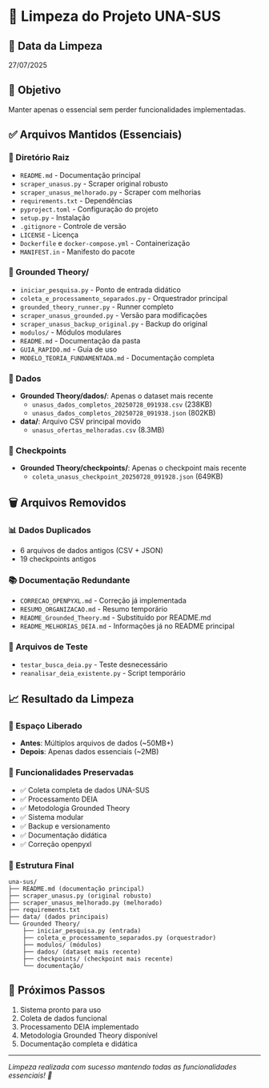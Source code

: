 # 🧹 Limpeza do Projeto UNA-SUS

## 📅 Data da Limpeza
27/07/2025

## 🎯 Objetivo
Manter apenas o essencial sem perder funcionalidades implementadas.

## ✅ Arquivos Mantidos (Essenciais)

### 📁 Diretório Raiz
- `README.md` - Documentação principal
- `scraper_unasus.py` - Scraper original robusto
- `scraper_unasus_melhorado.py` - Scraper com melhorias
- `requirements.txt` - Dependências
- `pyproject.toml` - Configuração do projeto
- `setup.py` - Instalação
- `.gitignore` - Controle de versão
- `LICENSE` - Licença
- `Dockerfile` e `docker-compose.yml` - Containerização
- `MANIFEST.in` - Manifesto do pacote

### 📁 Grounded Theory/
- `iniciar_pesquisa.py` - Ponto de entrada didático
- `coleta_e_processamento_separados.py` - Orquestrador principal
- `grounded_theory_runner.py` - Runner completo
- `scraper_unasus_grounded.py` - Versão para modificações
- `scraper_unasus_backup_original.py` - Backup do original
- `modulos/` - Módulos modulares
- `README.md` - Documentação da pasta
- `GUIA_RAPIDO.md` - Guia de uso
- `MODELO_TEORIA_FUNDAMENTADA.md` - Documentação completa

### 📁 Dados
- **Grounded Theory/dados/**: Apenas o dataset mais recente
  - `unasus_dados_completos_20250728_091938.csv` (238KB)
  - `unasus_dados_completos_20250728_091938.json` (802KB)
- **data/**: Arquivo CSV principal movido
  - `unasus_ofertas_melhoradas.csv` (8.3MB)

### 📁 Checkpoints
- **Grounded Theory/checkpoints/**: Apenas o checkpoint mais recente
  - `coleta_unasus_checkpoint_20250728_091928.json` (649KB)

## 🗑️ Arquivos Removidos

### 📊 Dados Duplicados
- 6 arquivos de dados antigos (CSV + JSON)
- 19 checkpoints antigos

### 📚 Documentação Redundante
- `CORRECAO_OPENPYXL.md` - Correção já implementada
- `RESUMO_ORGANIZACAO.md` - Resumo temporário
- `README_Grounded_Theory.md` - Substituído por README.md
- `README_MELHORIAS_DEIA.md` - Informações já no README principal

### 🧪 Arquivos de Teste
- `testar_busca_deia.py` - Teste desnecessário
- `reanalisar_deia_existente.py` - Script temporário

## 📈 Resultado da Limpeza

### 💾 Espaço Liberado
- **Antes**: Múltiplos arquivos de dados (~50MB+)
- **Depois**: Apenas dados essenciais (~2MB)

### 🎯 Funcionalidades Preservadas
- ✅ Coleta completa de dados UNA-SUS
- ✅ Processamento DEIA
- ✅ Metodologia Grounded Theory
- ✅ Sistema modular
- ✅ Backup e versionamento
- ✅ Documentação didática
- ✅ Correção openpyxl

### 📁 Estrutura Final
```
una-sus/
├── README.md (documentação principal)
├── scraper_unasus.py (original robusto)
├── scraper_unasus_melhorado.py (melhorado)
├── requirements.txt
├── data/ (dados principais)
└── Grounded Theory/
    ├── iniciar_pesquisa.py (entrada)
    ├── coleta_e_processamento_separados.py (orquestrador)
    ├── modulos/ (módulos)
    ├── dados/ (dataset mais recente)
    ├── checkpoints/ (checkpoint mais recente)
    └── documentação/
```

## 🚀 Próximos Passos
1. Sistema pronto para uso
2. Coleta de dados funcional
3. Processamento DEIA implementado
4. Metodologia Grounded Theory disponível
5. Documentação completa e didática

---
*Limpeza realizada com sucesso mantendo todas as funcionalidades essenciais! 🎉* 